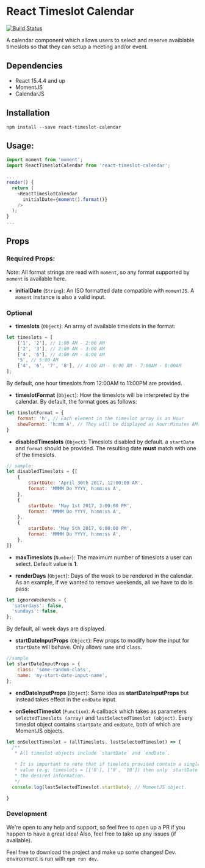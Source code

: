 # React Timeslot Calendar
[![Build Status](https://travis-ci.org/lrojas94/react-timeslot-calendar.svg?branch=master)](https://travis-ci.org/lrojas94/react-timeslot-calendar)

A calendar component which allows users to select and reserve avaiblable timeslots so that they can setup a meeting and/or event.

## Dependencies
* React 15.4.4 and up
* MomentJS
* CalendarJS

## Installation
```
npm install --save react-timeslot-calendar
```

## Usage:
```js
import moment from 'moment';
import ReactTimeslotCalendar from 'react-timeslot-calendar';

...
render() {
  return (
    <ReactTimeslotCalendar
      initialDate={moment().format()}
    />
  );
}
...
```

## Props
### Required Props:
*Note*: All format strings are read with `moment`, so any format supported by `moment` is available here.


* **initialDate** (`String`): An ISO formatted date compatible with `momentJS`. A `moment` instance is also a valid input.

### Optional
* **timeslots** (`Object`): An array of available timeslots in the format:
```js
let timeslots = [
    ['1', '2'], // 1:00 AM - 2:00 AM
    ['2', '3'], // 2:00 AM - 3:00 AM
    ['4', '6'], // 4:00 AM - 6:00 AM
    '5', // 5:00 AM
    ['4', '6', '7', '8'], // 4:00 AM - 6:00 AM - 7:00AM - 8:00AM
];
```
By default, one hour timeslots from 12:00AM to 11:00PM are provided.

* **timeslotFormat** (`Object`): How the timeslots will be interpreted by the calendar. By default, the format goes as follows:
```js
let timslotFormat = {
    format: 'h', // Each element in the timeslot array is an Hour
    showFormat: 'h:mm A', // They will be displayed as Hour:Minutes AM/PM
}
```

* **disabledTimeslots** (`Object`): Timeslots disabled by default.  a `startDate` and `format` should be provided. The resulting date **must** match with one of the timeslots.
```js
// sample:
let disabledTimeslots = {[
    {
        startDate: 'April 30th 2017, 12:00:00 AM',
        format: 'MMMM Do YYYY, h:mm:ss A',
    },
    {
        startDate: 'May 1st 2017, 3:00:00 PM',
        format: 'MMMM Do YYYY, h:mm:ss A',
    },
    {
        startDate: 'May 5th 2017, 6:00:00 PM',
        format: 'MMMM Do YYYY, h:mm:ss A',
    },
]}
```
* **maxTimeslots** (`Number`): The maximum number of timeslots a user can select. Default value is **1**.

* **renderDays** (`Object`): Days of the week to be rendered in the calendar. As an example, if we wanted to remove weekends, all we have to do is pass:
```js
let ignoreWeekends = {
  'saturdays': false,
  'sundays': false,
};
```
By default, all week days are displayed.

* **startDateInputProps** (`Object`): Few props to modify how the input for `startDate` will behave. Only allows `name` and `class`.
```js
//sample
let startDateInputProps = {
    class: 'some-random-class',
    name: 'my-start-date-input-name',
};
```
* **endDateInputProps** (`Object`): Same idea as **startDateInputProps** but instead takes effect in the `endDate` input.

* **onSelectTimeslot** (`Function`): A callback which takes as parameters `selectedTimeslots (array)` and `lastSelectedTimeslot (object)`. Every timeslot object contains `startDate` and `endDate`, both of which are MomentJS objects.
```js
let onSelectTimeslot = (allTimeslots, lastSelectedTimeslot) => {
  /**
   * All timeslot objects include `startDate` and `endDate`.

   * It is important to note that if timelots provided contain a single
   * value (e.g: timeslots = [['8'], ['9', '10']) then only `startDate` is filled up with
   * the desired information.
   */
  console.log(lastSelectedTimeslot.startDate); // MomentJS object.

}
```
### Development
We're open to any help and support, so feel free to open up a PR if you happen to have a great idea! Also, feel free to take up any issues (if available).

Feel free to download the project and make up some changes! Dev. environment is run with `npm run dev`.

